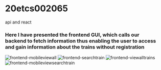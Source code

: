 # 20etcs002065
api and react
### Here I have presented the frontend GUI, which calls our backend to fetch information thus enabling the user to access and gain information about the trains without registration
![frontend-mobileviewall](https://github.com/lelouch248/20etcs002065/assets/68554363/2f6dd48a-fce2-44ec-9ab2-e21cc5420944)
![frontend-searchtrain](https://github.com/lelouch248/20etcs002065/assets/68554363/ff2b6191-aea4-40aa-a7cc-56cd59d9913c)
![frontend-viewalltrains](https://github.com/lelouch248/20etcs002065/assets/68554363/f6eaddfb-4763-479e-a723-379111ba7bdb)
![frontend-mobileviewsearchtrain](https://github.com/lelouch248/20etcs002065/assets/68554363/b28adf32-ba19-4e25-9c7f-a15f3298dfd8)
